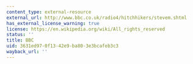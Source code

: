 ```yaml
---
content_type: external-resource
external_url: http://www.bbc.co.uk/radio4/hitchhikers/stevem.shtml
has_external_license_warning: true
license: https://en.wikipedia.org/wiki/All_rights_reserved
status: ''
title: BBC
uid: 3631ed97-0f13-42e9-ba80-3e3bcafeb3c3
wayback_url: ''
---
```

